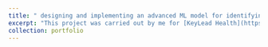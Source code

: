 ```yaml
---
title: " designing and implementing an advanced ML model for identifying recyclables on conveyor belts using Kubeflow and Google Cloud Platform (GCP), enhancing sorting efficiency and sustainability. Successfully deployed the model for real-time online inferencing, achieving an accurate model for classification material"
excerpt: "This project was carried out by me for [KeyLead Health](https://www.keyleadhealth.com/), Australia"
collection: portfolio
---
```

